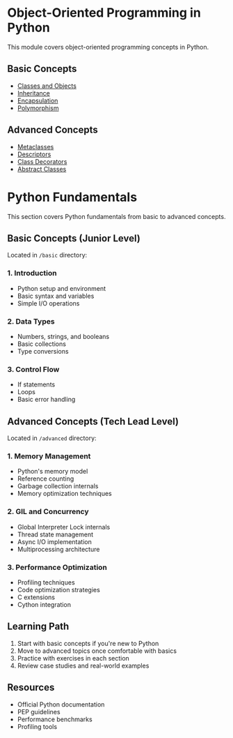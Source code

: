 # Object-Oriented Programming in Python

This module covers object-oriented programming concepts in Python.

## Basic Concepts

- [Classes and Objects](basic/01_classes_objects.md)
- [Inheritance](basic/02_inheritance.md)
- [Encapsulation](basic/03_encapsulation.md)
- [Polymorphism](basic/04_polymorphism.md)

## Advanced Concepts

- [Metaclasses](advanced/01_metaclasses.md)
- [Descriptors](advanced/02_descriptors.md)
- [Class Decorators](advanced/03_class_decorators.md)
- [Abstract Classes](advanced/04_abstract_classes.md)

# Python Fundamentals

This section covers Python fundamentals from basic to advanced concepts.

## Basic Concepts (Junior Level)

Located in `/basic` directory:

### 1. Introduction

- Python setup and environment
- Basic syntax and variables
- Simple I/O operations

### 2. Data Types

- Numbers, strings, and booleans
- Basic collections
- Type conversions

### 3. Control Flow

- If statements
- Loops
- Basic error handling

## Advanced Concepts (Tech Lead Level)

Located in `/advanced` directory:

### 1. Memory Management

- Python's memory model
- Reference counting
- Garbage collection internals
- Memory optimization techniques

### 2. GIL and Concurrency

- Global Interpreter Lock internals
- Thread state management
- Async I/O implementation
- Multiprocessing architecture

### 3. Performance Optimization

- Profiling techniques
- Code optimization strategies
- C extensions
- Cython integration

## Learning Path

1. Start with basic concepts if you're new to Python
2. Move to advanced topics once comfortable with basics
3. Practice with exercises in each section
4. Review case studies and real-world examples

## Resources

- Official Python documentation
- PEP guidelines
- Performance benchmarks
- Profiling tools
